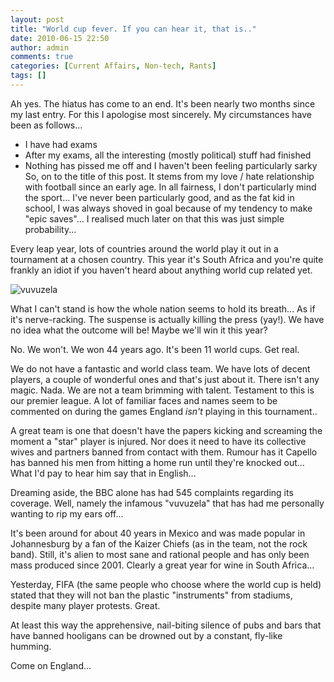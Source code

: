 ```yaml
---
layout: post
title: "World cup fever. If you can hear it, that is.."
date: 2010-06-15 22:50
author: admin
comments: true
categories: [Current Affairs, Non-tech, Rants]
tags: []
---
```

Ah yes. The hiatus has come to an end. It's been nearly two months since my last entry. For this I apologise most sincerely. My circumstances have been as follows...


*   I have had exams
*   After my exams, all the interesting (mostly political) stuff had finished
*   Nothing has pissed me off and I haven't been feeling particularly sarky
So, on to the title of this post. It stems from my love / hate relationship with football since an early age.
In all fairness, I don't particularly mind the sport... I've never been particularly good, and as the fat kid in school, I was always shoved in goal because of my tendency to make "epic saves"... I realised much later on that this was just simple probability...

<!--more-->Every leap year, lots of countries around the world play it out in a tournament at a chosen country. This year it's South Africa and you're quite frankly an idiot if you haven't heard about anything world cup related yet.

![vuvuzela](http://1.bp.blogspot.com/_CEGh0PXcbU8/SkJKX2xZJhI/AAAAAAAABCM/6OFTIpN5qiU/s400/Eish-Vuvuzela-Just-Football.jpg "A vuvuzela - The most delicate of musical instruments...")

What I can't stand is how the whole nation seems to hold its breath... As if it's nerve-racking. The suspense is actually killing the press (yay!). We have no idea what the outcome will be! Maybe we'll win it this year?

No. We won't. We won 44 years ago. It's been 11 world cups. Get real.

We do not have a fantastic and world class team. We have lots of decent players, a couple of wonderful ones and that's just about it. There isn't any magic. Nada. We are not a team brimming with talent. Testament to this is our premier league. A lot of familiar faces and names seem to be commented on during the games England *isn't* playing in this tournament..

A great team is one that doesn't have the papers kicking and screaming the moment a "star" player is injured. Nor does it need to have its collective wives and partners banned from contact with them. Rumour has it Capello has banned his men from hitting a home run until they're knocked out... What I'd pay to hear him say that in English...

Dreaming aside, the BBC alone has had 545 complaints regarding its coverage. Well, namely the infamous "vuvuzela" that has had me personally wanting to rip my ears off...

It's been around for about 40 years in Mexico and was made popular in Johannesburg by a fan of the Kaizer Chiefs (as in the team, not the rock band). Still, it's alien to most sane and rational people and has only been mass produced since 2001. Clearly a great year for wine in South Africa...

Yesterday, FIFA (the same people who choose where the world cup is held) stated that they will not ban the plastic "instruments" from stadiums, despite many player protests. Great.

At least this way the apprehensive, nail-biting silence of pubs and bars that have banned hooligans can be drowned out by a constant, fly-like humming.

Come on England...
